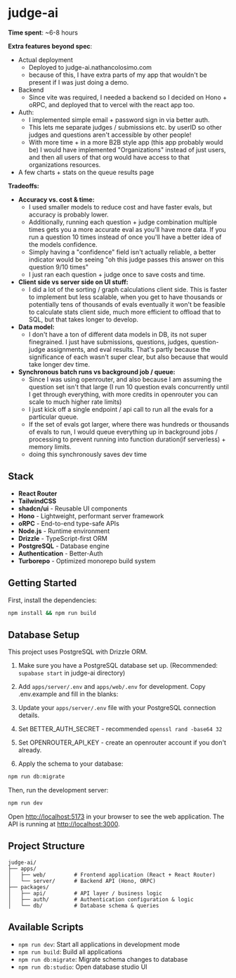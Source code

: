# judge-ai

**Time spent**: ~6-8 hours

**Extra features beyond spec**:
- Actual deployment
    - Deployed to judge-ai.nathancolosimo.com
    - because of this, I have extra parts of my app that wouldn't be present if I was just doing a demo.
- Backend
    - Since vite was required, I needed a backend so I decided on Hono + oRPC, and deployed that to vercel with the react app too. 
- Auth:
    - I implemented simple email + password sign in via better auth.
    - This lets me separate judges / submissions etc. by userID so other judges and questions aren't accessible by other people!
    - With more time + in a more B2B style app (this app probably would be) I would have implemented "Organizations" instead of just users, and then all users of that org would have access to that organizations resources. 
- A few charts + stats on the queue results page

**Tradeoffs:**
- **Accuracy vs. cost & time:**
    - I used smaller models to reduce cost and have faster evals, but accuracy is probably lower. 
    - Additionally, running each question + judge combination multiple times gets you a more accurate eval as you'll have more data. If you run a question 10 times instead of once you'll have a better idea of the models confidence. 
    - Simply having a "confidence" field isn't actually reliable, a better indicator would be seeing "oh this judge passes this answer on this question 9/10 times"
    - I just ran each question + judge once to save costs and time.
- **Client side vs server side on UI stuff:**
    - I did a lot of the sorting / graph calculations client side. This is faster to implement but less scalable, when you get to have thousands or potentially tens of thousands of evals eventually it won't be feasible to calculate stats client side, much more efficient to offload that to SQL, but that takes longer to develop.
- **Data model:**
    - I don't have a ton of different data models in DB, its not super finegrained. I just have submissions, questions, judges, question-judge assignments, and eval results. That's partly because the significance of each wasn't super clear, but also because that would take longer dev time. 
- **Synchronous batch runs vs background job / queue:**
    - Since I was using openrouter, and also because I am assuming the question set isn't that large (I run 10 question evals concurrently until I get through everything, with more credits in openrouter you can scale to much higher rate limits)
    - I just kick off a single endpoint / api call to run all the evals for a particular queue. 
    - If the set of evals got larger, where there was hundreds or thousands of evals to run, I would queue everything up in background jobs / processing to prevent running into function duration(if serverless) + memory limits. 
    - doing this synchronously saves dev time

## Stack

- **React Router** 
- **TailwindCSS**
- **shadcn/ui** - Reusable UI components
- **Hono** - Lightweight, performant server framework
- **oRPC** - End-to-end type-safe APIs
- **Node.js** - Runtime environment
- **Drizzle** - TypeScript-first ORM
- **PostgreSQL** - Database engine
- **Authentication** - Better-Auth
- **Turborepo** - Optimized monorepo build system

## Getting Started

First, install the dependencies:

```bash
npm install && npm run build
```
## Database Setup

This project uses PostgreSQL with Drizzle ORM.

1. Make sure you have a PostgreSQL database set up. (Recommended: `supabase start` in judge-ai directory)
2. Add `apps/server/.env` and `apps/web/.env` for development. Copy .env.example and fill in the blanks:
3. Update your `apps/server/.env` file with your PostgreSQL connection details. 
4. Set BETTER_AUTH_SECRET - recommended `openssl rand -base64 32`
5. Set OPENROUTER_API_KEY - create an openrouter account if you don't already.

6. Apply the schema to your database:
```bash
npm run db:migrate
```


Then, run the development server:

```bash
npm run dev
```

Open [http://localhost:5173](http://localhost:5173) in your browser to see the web application.
The API is running at [http://localhost:3000](http://localhost:3000).







## Project Structure

```
judge-ai/
├── apps/
│   ├── web/         # Frontend application (React + React Router)
│   └── server/      # Backend API (Hono, ORPC)
├── packages/
│   ├── api/         # API layer / business logic
│   ├── auth/        # Authentication configuration & logic
│   └── db/          # Database schema & queries
```

## Available Scripts

- `npm run dev`: Start all applications in development mode
- `npm run build`: Build all applications
- `npm run db:migrate`: Migrate schema changes to database
- `npm run db:studio`: Open database studio UI
